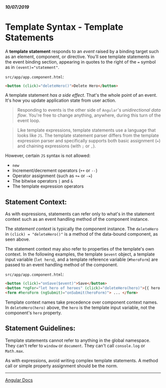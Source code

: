 ##### 10/07/2019
# Template Syntax - Template Statements
A **template statement** responds to an _event_ raised by a binding target such as an element, component, or directive.  You'll see template statements in the event binding section, appearing in quotes to the right of the `=` symbol as in `(event)="statement"`.

`src/app/app.component.html`:
```html
<button (click)="deleteHero()">Delete Hero</button>
```

A template statement _has a side effect_.  That's the whole point of an event.  It's how you update application state from user action.

  > Responding to events is the other side of `Angular`'s _unidirectional data flow_.  You're free to change anything, anywhere, during this turn of the event loop.

  > Like template expressions, template statements use a language that looks like `JS`.  The template statement parser differs from the template expression parser and specifically supports both basic assignment (`=`) and chaining expressions (with `;` or `,`).

However, certain `JS` syntax is not allowed:
  * `new`
  * Increment/decrement operators (`++` or `--`)
  * Operator assignment (such as `+=` or `-=`)
  * The bitwise operators `|` and `&`
  * The template expression operators

## Statement Context:
As with expressions, statements can refer only to what's in the statement context such as an event handling method of the component instance.

The _statement context_ is typically the component instance.  The `deleteHero` in `(click) = "deleteHero()"` is a method of the data-bound component, as seen above.

The statement context may also refer to properties of the template's own context.  In the following examples, the template `$event` object, a template input variable (`let hero`), and a template reference variable (`#heroForm`) are passed to an event handling method of the component.

`src/app/app.component.html`:
```html
<button (click)="onSave($event)">Save</button>
<button *ngFor="let hero of heroes" (click)="deleteHero(hero)">{{ hero.name }}</button>
<form #heroForm (ngSubmit)="onSubmit(heroForm)"> ... </form>
```

Template context names take precedence over component context names.  In `deleteHero(hero)` above, the `hero` is the template input variable, not the component's `hero` property.

## Statement Guidelines:
Template statements cannot refer to anything in the global namespace.  They can't refer to `window` or `document`.  They can't call `console.log` or `Math.max`.

As with expressions, avoid writing complex template statements.  A method call or simple property assignment should be the norm.

---

[Angular Docs](https://angular.io/guide/template-syntax)